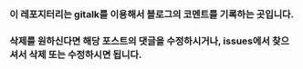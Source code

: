 ### 이 레포지터리는 gitalk를 이용해서 블로그의 코멘트를 기록하는 곳입니다.
### 삭제를 원하신다면 해당 포스트의 댓글을 수정하시거나, issues에서 찾으셔서 삭제 또는 수정하시면 됩니다.
